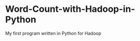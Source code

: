Word-Count-with-Hadoop-in-Python
================================

My first program written in Python for Hadoop
